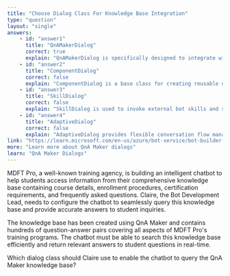 ```yaml
---
title: "Choose Dialog Class For Knowledge Base Integration"
type: "question"
layout: "single"
answers:
    - id: "answer1"
      title: "QnAMakerDialog"
      correct: true
      explain: "QnAMakerDialog is specifically designed to integrate with QnA Maker knowledge bases, enabling chatbots to query and retrieve answers from the knowledge base."
    - id: "answer2"
      title: "ComponentDialog"
      correct: false
      explain: "ComponentDialog is a base class for creating reusable dialog components but doesn't provide built-in functionality for querying knowledge bases."
    - id: "answer3"
      title: "SkillDialog"
      correct: false
      explain: "SkillDialog is used to invoke external bot skills and services, not for directly querying local knowledge bases."
    - id: "answer4"
      title: "AdaptiveDialog"
      correct: false
      explain: "AdaptiveDialog provides flexible conversation flow management but doesn't have built-in knowledge base querying capabilities."
link: "https://learn.microsoft.com/en-us/azure/bot-service/bot-builder-howto-qna"
more: "Learn more about QnA Maker dialogs"
learn: "QnA Maker Dialogs"
---
```


MDFT Pro, a well-known training agency, is building an intelligent chatbot to help students access information from their comprehensive knowledge base containing course details, enrollment procedures, certification requirements, and frequently asked questions. Claire, the Bot Development Lead, needs to configure the chatbot to seamlessly query this knowledge base and provide accurate answers to student inquiries. 

The knowledge base has been created using QnA Maker and contains hundreds of question-answer pairs covering all aspects of MDFT Pro's training programs. The chatbot must be able to search this knowledge base efficiently and return relevant answers to student questions in real-time.

Which dialog class should Claire use to enable the chatbot to query the QnA Maker knowledge base?
